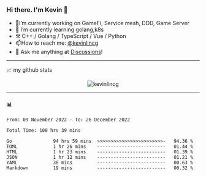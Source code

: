 ### Hi there. I'm Kevin 👋

- 🔭I’m currently working on GameFi, Service mesh, DDD, Game Server
- 🌱 I’m currently learning golang,k8s
-   :hammer_and_pick: C++ / Golang / TypeScript / Vue / Python
- 📫How to reach me: [@kevinlincg](https://twitter.com/kevinlincg) 
-   :thought_balloon: Ask me anything at [Discussions](https://github.com/kevinlincg/kevinlincg/discussions/new)!

---

📈 my github stats

<p align="center"> <img src="https://github-readme-stats-ouuan.vercel.app/api?username=kevinlincg&theme=dark&show_icons=true&count_private=true" alt="kevinlincg" />

---

#### :bar_chart: 

<!--START_SECTION:waka-->

```text
From: 09 November 2022 - To: 26 December 2022

Total Time: 100 hrs 39 mins

Go               94 hrs 59 mins  >>>>>>>>>>>>>>>>>>>>>>>>-   94.36 %
TOML             1 hr 26 mins    -------------------------   01.44 %
HTML             1 hr 23 mins    -------------------------   01.39 %
JSON             1 hr 12 mins    -------------------------   01.21 %
YAML             38 mins         -------------------------   00.63 %
Markdown         19 mins         -------------------------   00.32 %
```

<!--END_SECTION:waka-->
